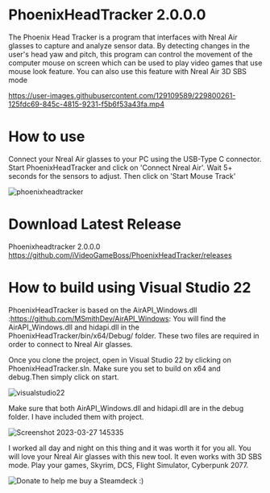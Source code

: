 # PhoenixHeadTracker 2.0.0.0 
The Phoenix Head Tracker is a program that interfaces with Nreal Air glasses to capture and analyze sensor data. By detecting changes in the user's head yaw and pitch, this program can control the movement of the computer mouse on screen which can be used to play video games that use mouse look feature. You can also use this feature with Nreal Air 3D SBS mode

https://user-images.githubusercontent.com/129109589/229800261-125fdc69-845c-4815-9231-f5b6f53a43fa.mp4

# How to use
Connect your Nreal Air glasses to your PC using the USB-Type C connector. Start PhoenixHeadTracker and click on 'Connect Nreal Air'. Wait 5+ seconds for the sensors to adjust. Then click on 'Start Mouse Track'

![phoenixheadtracker](https://user-images.githubusercontent.com/129109589/229691875-7138b0c5-653c-4bdc-b900-8723fac1a0e0.png)


# Download Latest Release

Phoenixheadtracker 2.0.0.0 https://github.com/iVideoGameBoss/PhoenixHeadTracker/releases

# How to build using Visual Studio 22
PhoenixHeadTracker is based on the AirAPI_Windows.dll :https://github.com/MSmithDev/AirAPI_Windows: You will find the AirAPI_Windows.dll and hidapi.dll in the PhoenixHeadTracker/bin/x64/Debug/ folder. These two files are required in order to connect to Nreal Air glasses.


Once you clone the project, open in Visual Studio 22 by clicking on PhoenixHeadTracker.sln. Make sure you set to build on x64 and debug.Then simply click on start.

![visualstudio22](https://user-images.githubusercontent.com/129109589/228050319-965458a1-af36-466a-8aa7-c45364bc91dd.png)


Make sure that both AirAPI_Windows.dll and hidapi.dll are in the debug folder. I have included them with project.

![Screenshot 2023-03-27 145335](https://user-images.githubusercontent.com/129109589/228051761-b6afc531-5881-4ea3-b935-c2c07860951e.png)

I worked all day and night on this thing and it was worth it for you all. You will love your Nreal Air glasses with this new tool. It even works with 3D SBS mode. Play your games, Skyrim, DCS, Flight Simulator, Cyberpunk 2077.

![Donate to help me buy a Steamdeck :)](https://www.paypal.com/paypalme/ivideogameboss?country.x=US&locale.x=en_US)





